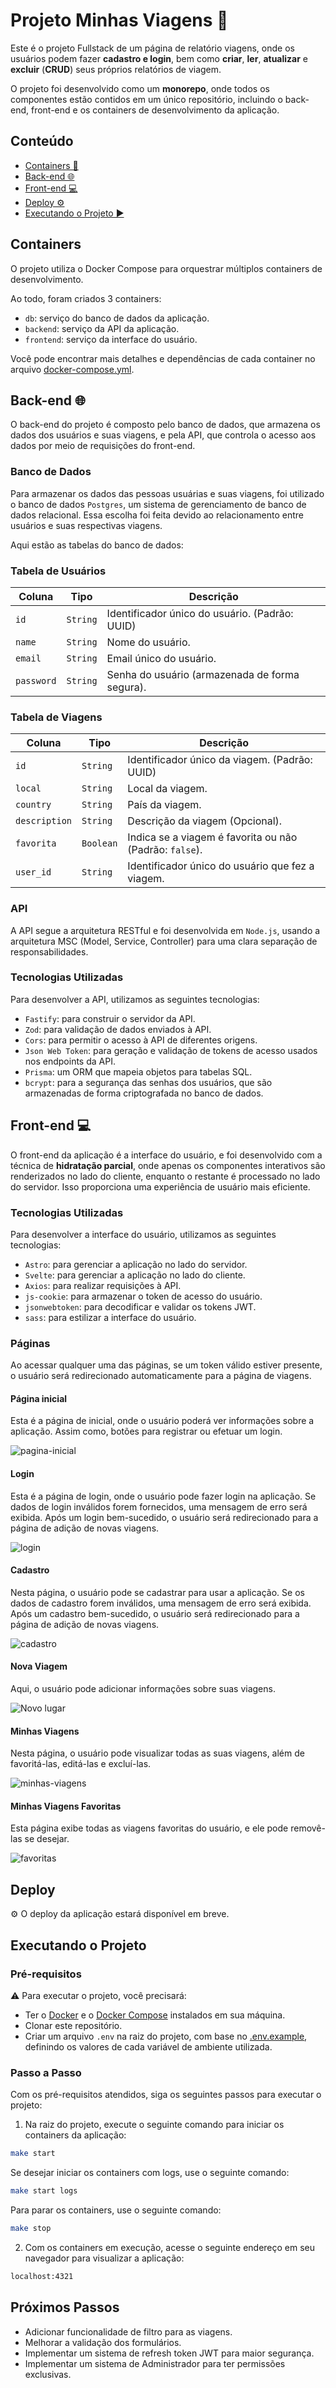 # Projeto Minhas Viagens 🚀

Este é o projeto Fullstack de um página de relatório viagens, onde os usuários podem fazer **cadastro e login**, bem como **criar**, **ler**, **atualizar** e **excluir** (**CRUD**) seus próprios relatórios de viagem.

O projeto foi desenvolvido como um **monorepo**, onde todos os componentes estão contidos em um único repositório, incluindo o back-end, front-end e os containers de desenvolvimento da aplicação.

## Conteúdo

- [Containers 🐳](https://github.com/Kevinbtv/my-trips#containers)
- [Back-end 🌐](https://github.com/Kevinbtv/my-trips#back-end)
- [Front-end 💻](https://github.com/Kevinbtv/my-trips#front-end)
- [Deploy ⚙️](https://github.com/Kevinbtv/my-trips#deploy)
- [Executando o Projeto ▶️](https://github.com/Kevinbtv/my-trips#executando-o-projeto)

## Containers

O projeto utiliza o Docker Compose para orquestrar múltiplos containers de desenvolvimento.

Ao todo, foram criados 3 containers:

- `db`: serviço do banco de dados da aplicação.
- `backend`: serviço da API da aplicação.
- `frontend`: serviço da interface do usuário.

Você pode encontrar mais detalhes e dependências de cada container no arquivo [docker-compose.yml](https://github.com/Kevinbtv/my-trips/blob/main/docker-compose.yaml).

## Back-end 🌐

O back-end do projeto é composto pelo banco de dados, que armazena os dados dos usuários e suas viagens, e pela API, que controla o acesso aos dados por meio de requisições do front-end.

### Banco de Dados

Para armazenar os dados das pessoas usuárias e suas viagens, foi utilizado o banco de dados `Postgres`, um sistema de gerenciamento de banco de dados relacional. Essa escolha foi feita devido ao relacionamento entre usuários e suas respectivas viagens.

Aqui estão as tabelas do banco de dados:

### Tabela de Usuários

| Coluna | Tipo | Descrição |
| --- | --- | --- |
| `id` | `String` | Identificador único do usuário. (Padrão: UUID) |
| `name` | `String` | Nome do usuário. |
| `email` | `String` | Email único do usuário. |
| `password` | `String` | Senha do usuário (armazenada de forma segura). |

### Tabela de Viagens

| Coluna | Tipo | Descrição |
| --- | --- | --- |
| `id` | `String` | Identificador único da viagem. (Padrão: UUID) |
| `local` | `String` | Local da viagem. |
| `country` | `String` | País da viagem. |
| `description` | `String` | Descrição da viagem (Opcional). |
| `favorita` | `Boolean` | Indica se a viagem é favorita ou não (Padrão: `false`). |
| `user_id` | `String` | Identificador único do usuário que fez a viagem. |

### API

A API segue a arquitetura RESTful e foi desenvolvida em `Node.js`, usando a arquitetura MSC (Model, Service, Controller) para uma clara separação de responsabilidades.

### Tecnologias Utilizadas

Para desenvolver a API, utilizamos as seguintes tecnologias:

- `Fastify`: para construir o servidor da API.
- `Zod`: para validação de dados enviados à API.
- `Cors`: para permitir o acesso à API de diferentes origens.
- `Json Web Token`: para geração e validação de tokens de acesso usados nos endpoints da API.
- `Prisma`: um ORM que mapeia objetos para tabelas SQL.
- `bcrypt`: para a segurança das senhas dos usuários, que são armazenadas de forma criptografada no banco de dados.

## Front-end 💻

O front-end da aplicação é a interface do usuário, e foi desenvolvido com a técnica de **hidratação parcial**, onde apenas os componentes interativos são renderizados no lado do cliente, enquanto o restante é processado no lado do servidor. Isso proporciona uma experiência de usuário mais eficiente.

### Tecnologias Utilizadas

Para desenvolver a interface do usuário, utilizamos as seguintes tecnologias:

- `Astro`: para gerenciar a aplicação no lado do servidor.
- `Svelte`: para gerenciar a aplicação no lado do cliente.
- `Axios`: para realizar requisições à API.
- `js-cookie`: para armazenar o token de acesso do usuário.
- `jsonwebtoken`: para decodificar e validar os tokens JWT.
- `sass`: para estilizar a interface do usuário.

### Páginas

Ao acessar qualquer uma das páginas, se um token válido estiver presente, o usuário será redirecionado automaticamente para a página de viagens.

#### Página inicial
Esta é a página de inicial, onde o usuário poderá ver informações sobre a aplicação. Assim como, botões para registrar ou efetuar um login.

![pagina-inicial](https://github.com/Kevinbtv/my-trips/assets/86861379/b3435739-f42b-43ed-94e7-e5cc5fefcdd9)


#### Login

Esta é a página de login, onde o usuário pode fazer login na aplicação. Se dados de login inválidos forem fornecidos, uma mensagem de erro será exibida. Após um login bem-sucedido, o usuário será redirecionado para a página de adição de novas viagens.

![login](https://github.com/Kevinbtv/my-trips/assets/86861379/f86483ec-1df6-4eb4-b8b9-f7e8ae15e308)

#### Cadastro

Nesta página, o usuário pode se cadastrar para usar a aplicação. Se os dados de cadastro forem inválidos, uma mensagem de erro será exibida. Após um cadastro bem-sucedido, o usuário será redirecionado para a página de adição de novas viagens.

![cadastro](https://github.com/Kevinbtv/my-trips/assets/86861379/1b088029-ed01-4f4f-8cf5-69e692acc5d1)

#### Nova Viagem

Aqui, o usuário pode adicionar informações sobre suas viagens.

![Novo lugar](https://github.com/Kevinbtv/my-trips/assets/86861379/3b058c01-abc0-4b09-aaed-e808fa295b01)

#### Minhas Viagens

Nesta página, o usuário pode visualizar todas as suas viagens, além de favoritá-las, editá-las e excluí-las.

![minhas-viagens](https://github.com/Kevinbtv/my-trips/assets/86861379/f485169a-e473-4fa3-9056-e4be508ce5b9)

#### Minhas Viagens Favoritas

Esta página exibe todas as viagens favoritas do usuário, e ele pode removê-las se desejar.

![favoritas](https://github.com/Kevinbtv/my-trips/assets/86861379/6a74cc70-0dff-4f31-aab8-149fb1706aae)

## Deploy

⚙️ O deploy da aplicação estará disponível em breve.

## Executando o Projeto

### Pré-requisitos

⚠️ Para executar o projeto, você precisará:

- Ter o [Docker](https://docs.docker.com/get-docker/) e o [Docker Compose](https://docs.docker.com/compose/) instalados em sua máquina.
- Clonar este repositório.
- Criar um arquivo `.env` na raiz do projeto, com base no [.env.example](https://github.com/Kevinbtv/my-trips/blob/main/server/.env.sample), definindo os valores de cada variável de ambiente utilizada.

### Passo a Passo

Com os pré-requisitos atendidos, siga os seguintes passos para executar o projeto:

1. Na raiz do projeto, execute o seguinte comando para iniciar os containers da aplicação:

```bash
make start
```

Se desejar iniciar os containers com logs, use o seguinte comando:

```bash
make start logs
```

Para parar os containers, use o seguinte comando:

```bash
make stop
```

2. Com os containers em execução, acesse o seguinte endereço em seu navegador para visualizar a aplicação:

```bash
localhost:4321
```

## Próximos Passos

- Adicionar funcionalidade de filtro para as viagens.
- Melhorar a validação dos formulários.
- Implementar um sistema de refresh token JWT para maior segurança.
- Implementar um sistema de Administrador para ter permissões exclusivas.
